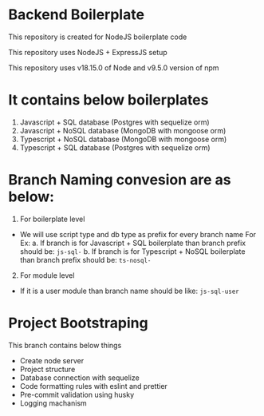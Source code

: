 # Backend Boilerplate

This repository is created for NodeJS boilerplate code

This repository uses NodeJS + ExpressJS setup

This repository uses v18.15.0 of Node and v9.5.0 version of npm

# It contains below boilerplates

1. Javascript + SQL database (Postgres with sequelize orm)
2. Javascript + NoSQL database (MongoDB with mongoose orm)
3. Typescript + NoSQL database (MongoDB with mongoose orm)
4. Typescript + SQL database (Postgres with sequelize orm)

# Branch Naming convesion are as below:

1. For boilerplate level

- We will use script type and db type as prefix for every branch name
  For Ex:
  a. If branch is for Javascript + SQL boilerplate than branch prefix should be: `js-sql-`
  b. If branch is for Typescript + NoSQL boilerplate than branch prefix should be: `ts-nosql-`

2. For module level

- If it is a user module than branch name should be like: `js-sql-user`

# Project Bootstraping
This branch contains below things
- Create node server
- Project structure
- Database connection with sequelize
- Code formatting rules with eslint and prettier
- Pre-commit validation using husky
- Logging machanism
